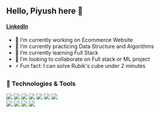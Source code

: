 ##  Hello, Piyush here 👋

#### [LinkedIn](https://www.linkedin.com/in/piyush20/)           

- 🔭 I’m currently working on Ecommerce Website
- 🌱 I’m currently practicing Data Structure and Algorithms
- 🌱 I’m currently learning Full Stack
- 👯 I’m looking to collaborate on Full stack or ML project
- ⚡ Fun fact: I can solve Rubik's cube under 2 minutes


### 🔧 Technologies & Tools

<a href="#">![](https://img.shields.io/badge/C++-%234ea94b.svg?&style=for-the-badge&logo=C++&logoColor=white)</a>
<a href="#">![](https://img.shields.io/badge/python%20-%2314354C.svg?&style=for-the-badge&logo=python&logoColor=white)</a>
<a href="#">![](https://img.shields.io/badge/javascript%20-%23323330.svg?&style=for-the-badge&logo=javascript&logoColor=%23F7DF1E)</a>
<a href="#">![](https://img.shields.io/badge/java-%23ED8B00.svg?&style=for-the-badge&logo=java&logoColor=white)</a>
<a href="#">![](https://img.shields.io/badge/node.js%20-%2343853D.svg?&style=for-the-badge&logo=node.js&logoColor=white)</a>
<a href="#">![](https://img.shields.io/badge/Appium%20-%23323330.svg?&style=for-the-badge&logo=appium&logoColor=%237DF1E)</a>
<a href="#">![](https://img.shields.io/badge/TensorFlow%20-%23323330.svg?&style=for-the-badge&logo=tensorflow&logoColor=white)</a>
<br />
<a href="#">![](https://img.shields.io/badge/react%20-%2320232a.svg?&style=for-the-badge&logo=react&logoColor=%2361DAFB)</a>
<a href="#">![](https://img.shields.io/badge/flask%20-%23000.svg?&style=for-the-badge&logo=flask&logoColor=white)</a>
<a href="#">![](https://img.shields.io/badge/mysql-%2300f.svg?&style=for-the-badge&logo=mysql&logoColor=white)</a>
<a href="#">![](https://img.shields.io/badge/MongoDB-%234ea94b.svg?&style=for-the-badge&logo=mongodb&logoColor=white)</a>


<!--
**PiyushSinha-9/PiyushSinha-9** is a ✨ _special_ ✨ repository because its `README.md` (this file) appears on your GitHub profile.

Here are some ideas to get you started:

- 🔭 I’m currently working on Ecommerce Website
- 🌱 I’m currently learning Full Stack
- 👯 I’m looking to collaborate on Full stack or ML project
- 🤔 I’m looking for help with ...
- 💬 Ask me about ...
- 📫 How to reach me: 
- 😄 Pronouns: ...
- ⚡ Fun fact: ...
-->

